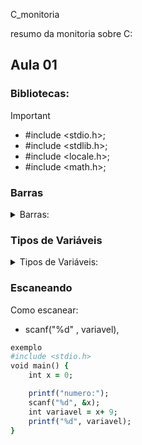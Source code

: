  C_monitoria

resumo da monitoria sobre C:

## Aula 01


### Bibliotecas:
>[!IMPORTANT]
 >- #include <stdio.h>;
 >- #include <stdlib.h>;
 >- #include <locale.h>;
 >- #include <math.h>;

### Barras

<details>
<summary>Barras:</summary>

- \n = quebra de linha
- \t = parágrafo
- \a = alerta

</details>

### Tipos de Variáveis

<details>
<summary>Tipos de Variáveis:</summary>

- char = %c;
- int = %d;
- long int = %ld;
- float = %f, %2f;
- double = %if;

</details>

### Escaneando
 Como escanear:
 
 - scanf("%d" , variavel),


```ruby
exemplo
#include <stdio.h>
void main() {
    int x = 0;

    printf("numero:");
    scanf("%d", &x);
    int variavel = x+ 9;
    printf("%d", variavel);
}
```

 
